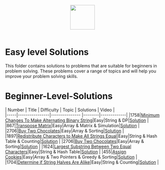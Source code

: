 <p align="center">
  <a  href="https://leetcode.com">
    <img height=80 src="https://assets.leetcode.com/static_assets/public/webpack_bundles/images/logo-dark.e99485d9b.svg">
  </a>
  <br>
  <br>
</p>

# Easy level Solutions
This folder contains solutions to problems that are suitable for beginners in problem solving. These problems cover a range of topics and will help you improve your problem solving skills.

# Beginner-Level-Solutions
|  Number  |      Title     |   Difficulty   | Topic    | Solutions   | Video |              
|-----|----------------|--------------- |--------|-------------|
|1758|[Minimum Changes To Make Alternating Binary String](https://leetcode.com/problems/minimum-changes-to-make-alternating-binary-string/)|Easy|String & DP|[Solution](https://ideone.com/molHZF) |
|867|[Transpose Matrix](https://leetcode.com/problems/transpose-matrix)|Easy|Array & Matrix & Simulation|[Solution](https://ideone.com/DimdN1) |
|2706|[Buy Two Chocolates](https://leetcode.com/problems/buy-two-chocolates)|Easy|Array & Sorting|[Solution](../Solutions/Buy%20Two%20Chocolates.py) |
|1897|[Redistribute Characters to Make All Strings Equal](https://leetcode.com/problems/redistribute-characters-to-make-all-strings-equal)|Easy|String & Hash Table & Counting|[Solution](../Solutions/Redistribute_Characters_Strings.py) |
|2706|[Buy Two Chocolates](https://leetcode.com/problems/buy-two-chocolates)|Easy|Array & Sorting|[Solution](../Solutions/Buy%20Two%20Chocolates.py) |
|1624|[Largest Substring Between Two Equal Characters](https://leetcode.com/problems/largest-substring-between-two-equal-characters)|Easy|String & Hash Table|[Solution](../Solutions/Largest_substring_characters.py) |
|455|[Assign Cookies](https://leetcode.com/problems/assign-cookies)|Easy|Array & Two Pointers & Greedy & Sorting|[Solution](../Solutions/Assign_Cookies.py) |
|1704|[Determine if String Halves Are Alike](https://leetcode.com/problems/determine-if-string-halves-are-alike)|Easy|String & Counting|[Solution](../Solutions/1704Determine_if_String_Halves.py) |









